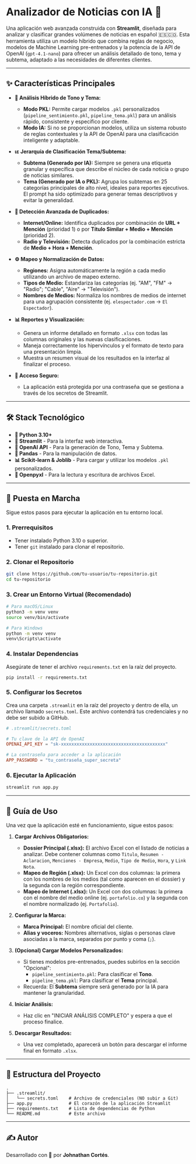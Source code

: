 # Analizador de Noticias con IA 📰

Una aplicación web avanzada construida con **Streamlit**, diseñada para analizar y clasificar grandes volúmenes de noticias en español 🇪🇸🇨🇴. Esta herramienta utiliza un modelo híbrido que combina reglas de negocio, modelos de Machine Learning pre-entrenados y la potencia de la API de OpenAI (`gpt-4.1-nano`) para ofrecer un análisis detallado de tono, tema y subtema, adaptado a las necesidades de diferentes clientes.

---

## ✨ Características Principales

*   **🧠 Análisis Híbrido de Tono y Tema:**
    *   **Modo PKL:** Permite cargar modelos `.pkl` personalizados (`pipeline_sentimiento.pkl`, `pipeline_tema.pkl`) para un análisis rápido, consistente y específico por cliente.
    *   **Modo IA:** Si no se proporcionan modelos, utiliza un sistema robusto de reglas contextuales y la API de OpenAI para una clasificación inteligente y adaptable.

*   **ιε Jerarquía de Clasificación Tema/Subtema:**
    *   **Subtema (Generado por IA):** Siempre se genera una etiqueta granular y específica que describe el núcleo de cada noticia o grupo de noticias similares.
    *   **Tema (Generado por IA o PKL):** Agrupa los subtemas en 25 categorías principales de alto nivel, ideales para reportes ejecutivos. El prompt ha sido optimizado para generar temas descriptivos y evitar la generalidad.

*   **🎯 Detección Avanzada de Duplicados:**
    *   **Internet/Online:** Identifica duplicados por combinación de **URL + Mención** (prioridad 1) o por **Título Similar + Medio + Mención** (prioridad 2).
    *   **Radio y Televisión:** Detecta duplicados por la combinación estricta de **Medio + Hora + Mención**.

*   **⚙️ Mapeo y Normalización de Datos:**
    *   **Regiones:** Asigna automáticamente la región a cada medio utilizando un archivo de mapeo externo.
    *   **Tipos de Medio:** Estandariza las categorías (ej. "AM", "FM" -> "Radio"; "Cable", "Aire" -> "Televisión").
    *   **Nombres de Medios:** Normaliza los nombres de medios de internet para una agrupación consistente (ej. `elespectador.com` -> `El Espectador`).

*   **📊 Reportes y Visualización:**
    *   Genera un informe detallado en formato `.xlsx` con todas las columnas originales y las nuevas clasificaciones.
    *   Maneja correctamente los hipervínculos y el formato de texto para una presentación limpia.
    *   Muestra un resumen visual de los resultados en la interfaz al finalizar el proceso.

*   **🔐 Acceso Seguro:**
    *   La aplicación está protegida por una contraseña que se gestiona a través de los secretos de Streamlit.

---

## 🛠️ Stack Tecnológico

*   **🐍 Python 3.10+**
*   **🎈 Streamlit** - Para la interfaz web interactiva.
*   **🧠 OpenAI API** - Para la generación de Tono, Tema y Subtema.
*   **🐼 Pandas** - Para la manipulación de datos.
*   **📊 Scikit-learn & Joblib** - Para cargar y utilizar los modelos `.pkl` personalizados.
*   **📄 Openpyxl** - Para la lectura y escritura de archivos Excel.

---

## 🚀 Puesta en Marcha

Sigue estos pasos para ejecutar la aplicación en tu entorno local.

### 1. Prerrequisitos

*   Tener instalado Python 3.10 o superior.
*   Tener `git` instalado para clonar el repositorio.

### 2. Clonar el Repositorio

```bash
git clone https://github.com/tu-usuario/tu-repositorio.git
cd tu-repositorio
```

### 3. Crear un Entorno Virtual (Recomendado)

```bash
# Para macOS/Linux
python3 -m venv venv
source venv/bin/activate

# Para Windows
python -m venv venv
venv\Scripts\activate
```

### 4. Instalar Dependencias

Asegúrate de tener el archivo `requirements.txt` en la raíz del proyecto.

```bash
pip install -r requirements.txt
```

### 5. Configurar los Secretos

Crea una carpeta `.streamlit` en la raíz del proyecto y dentro de ella, un archivo llamado `secrets.toml`. Este archivo contendrá tus credenciales y no debe ser subido a GitHub.

```toml
# .streamlit/secrets.toml

# Tu clave de la API de OpenAI
OPENAI_API_KEY = "sk-xxxxxxxxxxxxxxxxxxxxxxxxxxxxxxxxxxxxxxxx"

# La contraseña para acceder a la aplicación
APP_PASSWORD = "tu_contraseña_super_secreta"
```

### 6. Ejecutar la Aplicación

```bash
streamlit run app.py
```

---

## 📖 Guía de Uso

Una vez que la aplicación esté en funcionamiento, sigue estos pasos:

1.  **Cargar Archivos Obligatorios:**
    *   **Dossier Principal (.xlsx):** El archivo Excel con el listado de noticias a analizar. Debe contener columnas como `Titulo`, `Resumen - Aclaracion`, `Menciones - Empresa`, `Medio`, `Tipo de Medio`, `Hora`, y `Link Nota`.
    *   **Mapeo de Región (.xlsx):** Un Excel con dos columnas: la primera con los nombres de los medios (tal como aparecen en el dossier) y la segunda con la región correspondiente.
    *   **Mapeo de Internet (.xlsx):** Un Excel con dos columnas: la primera con el nombre del medio online (ej. `portafolio.co`) y la segunda con el nombre normalizado (ej. `Portafolio`).

2.  **Configurar la Marca:**
    *   **Marca Principal:** El nombre oficial del cliente.
    *   **Alias y voceros:** Nombres alternativos, siglas o personas clave asociadas a la marca, separados por punto y coma (`;`).

3.  **(Opcional) Cargar Modelos Personalizados:**
    *   Si tienes modelos pre-entrenados, puedes subirlos en la sección "Opcional":
        *   `pipeline_sentimiento.pkl`: Para clasificar el **Tono**.
        *   `pipeline_tema.pkl`: Para clasificar el **Tema** principal.
    *   Recuerda: El **Subtema** siempre será generado por la IA para mantener la granularidad.

4.  **Iniciar Análisis:**
    *   Haz clic en "INICIAR ANÁLISIS COMPLETO" y espera a que el proceso finalice.

5.  **Descargar Resultados:**
    *   Una vez completado, aparecerá un botón para descargar el informe final en formato `.xlsx`.

---

## 📁 Estructura del Proyecto

```
.
├── .streamlit/
│   └── secrets.toml    # Archivo de credenciales (NO subir a Git)
├── app.py              # El corazón de la aplicación Streamlit
├── requirements.txt    # Lista de dependencias de Python
└── README.md           # Este archivo
```

---

## ✍️ Autor

Desarrollado con 🤖 por **Johnathan Cortés**.
